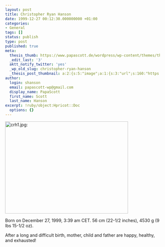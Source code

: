 ```yaml
---
layout: post
title: Christopher Ryan Hanson
date: 1999-12-27 00:12:30.000000000 +01:00
categories:
- General
tags: []
status: publish
type: post
published: true
meta:
  thesis_thumb: https://www.papascott.de/wordpress/wp-content/themes/thesis_151/lib/scripts/thumb.php?w=100&h=100&zc=1&q=100&src=https://www.papascott.de/images/mausnews/crh1.jpg
  _edit_last: '3'
  aktt_notify_twitter: 'yes'
  _wp_old_slug: christopher-ryan-hanson
  _thesis_post_thumbnail: a:2:{s:5:"image";a:1:{s:3:"url";s:160:"https://www.papascott.de/wordpress/wp-content/themes/thesis_151/lib/scripts/thumb.php?w=100&h=100&zc=1&q=100&src=https://www.papascott.de/images/mausnews/crh1.jpg";}s:5:"frame";a:1:{s:2:"on";s:1:"1";}}
author:
  login: shanson
  email: papascott-wp@gmail.com
  display_name: PapaScott
  first_name: Scott
  last_name: Hanson
excerpt: !ruby/object:Hpricot::Doc
  options: {}
---
```

<p><img src="https://www.papascott.de/wordpress/wp-content/uploads/1999/12/crh1.jpg" height="300" width="400" border="0" alt="crh1.jpg: " /></p>
<p>Born on December 27, 1999, 3:39 am CET. 56 cm (22-1/2 inches), 4530 g (9 lbs 15-1/2 oz). </p>
<p>After a long and difficult birth, mother, child and father are happy, healthy, and exhausted!</p>
